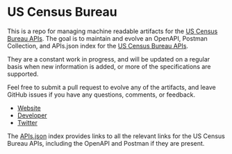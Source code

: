 # US Census BureauThis is a repo for managing machine readable artifacts for the [US Census Bureau APIs](http://www.census.gov/developers/). The goal is to maintain and evolve an OpenAPI, Postman Collection, and APIs.json index for the [US Census Bureau APIs](http://www.census.gov/developers/).They are a constant work in progress, and will be updated on a regular basis when new information is added, or more of the specifications are supported.Feel free to submit a pull request to evolve any of the artifacts, and leave GitHub issues if you have any questions, comments, or feedback.- [Website](http://www.census.gov/developers/)- [Developer](http://www.census.gov/developers/)- [Twitter](https://twitter.com/uscensusbureau)The [APIs.json](https://github.com/api-evangelist/us-census-bureau/blob/master/apis.json) index provides links to all the relevant links for the US Census Bureau APIs, including the OpenAPI and Postman if they are present.